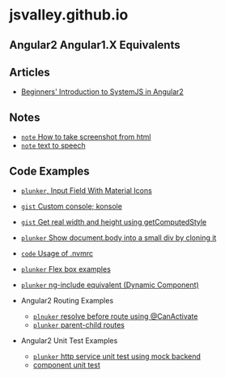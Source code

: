 # jsvalley.github.io


 
## Angular2 Angular1.X Equivalents
  
## Articles
  * [Beginners' Introduction to SystemJS in Angular2](systemjs-in-angular2.md)

## Notes
  * [`note` How to take screenshot from html](https://gist.github.com/allenhwkim/f1979ae601a955cbb406e35a61650beb)
  * [`note` text to speech](https://developer.mozilla.org/en-US/docs/Web/API/SpeechSynthesis/speak)
  
## Code Examples
  * [`plunker`, Input Field With Material Icons](http://plnkr.co/edit/8WH6vS?p=preview)
  * [`gist` Custom console; konsole](https://gist.github.com/allenhwkim/ceebbfa66771be0b8aedadd73e715d7b)
  * [`gist` Get real width and height using getComputedStyle](https://gist.github.com/allenhwkim/86f498bef85e65f36189e00c746d4167)
  * [`plunker` Show document.body into a small div by cloning it](http://plnkr.co/edit/k27ph6?p=preview)
  * [`code` Usage of .nvmrc](https://gist.github.com/allenhwkim/04f6285e9855b51572d863c698782f34)
  * [`plunker` Flex box examples](http://plnkr.co/edit/lxx7QCwZbeZyyUtwiCym?p=preview)
  * [`plunker` ng-include equivalent (Dynamic Component)](http://plnkr.co/edit/L4lymg?p=preview)
  * Angular2 Routing Examples
    * [`plnuker` resolve before route using @CanActivate](http://plnkr.co/edit/St5US5?p=preview)
    * [`plunker` parent-child routes](http://plnkr.co/edit/St5US5?p=preview)
     
  * Angular2 Unit Test Examples
    * [`plunker` http service unit test using mock backend](https://plnkr.co/edit/a71wxC?p=preview)
    * [component unit test](https://plnkr.co/edit/a71wxC?p=preview)



